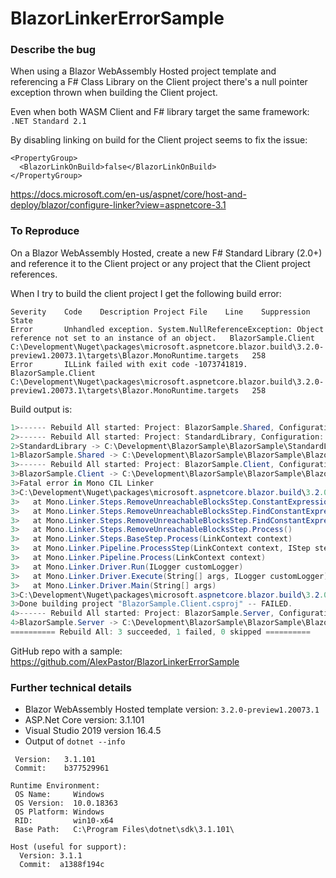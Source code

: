 # BlazorLinkerErrorSample

### Describe the bug
When using a Blazor WebAssembly Hosted project template and referencing a F# Class Library on the Client project there's a null pointer exception thrown when building the Client project. 

Even when both WASM Client and F# library target the same framework: ```.NET Standard 2.1```

By disabling linking on build for the Client project seems to fix the issue:
```
<PropertyGroup>
  <BlazorLinkOnBuild>false</BlazorLinkOnBuild>
</PropertyGroup>
```
https://docs.microsoft.com/en-us/aspnet/core/host-and-deploy/blazor/configure-linker?view=aspnetcore-3.1

### To Reproduce
On a Blazor WebAssembly Hosted, create a new F# Standard Library (2.0+) and reference it to the Client project or any project that the Client project references.

When I try to build the client project I get the following build error:
``` 
Severity	Code	Description	Project	File	Line	Suppression State
Error		Unhandled exception. System.NullReferenceException: Object reference not set to an instance of an object.	BlazorSample.Client	C:\Development\Nuget\packages\microsoft.aspnetcore.blazor.build\3.2.0-preview1.20073.1\targets\Blazor.MonoRuntime.targets	258	
Error		ILLink failed with exit code -1073741819.	BlazorSample.Client	C:\Development\Nuget\packages\microsoft.aspnetcore.blazor.build\3.2.0-preview1.20073.1\targets\Blazor.MonoRuntime.targets	258	
```
Build output is:
``` C#
1>------ Rebuild All started: Project: BlazorSample.Shared, Configuration: Debug Any CPU ------
2>------ Rebuild All started: Project: StandardLibrary, Configuration: Debug Any CPU ------
2>StandardLibrary -> C:\Development\BlazorSample\BlazorSample\StandardLibrary\bin\Debug\netstandard2.1\StandardLibrary.dll
1>BlazorSample.Shared -> C:\Development\BlazorSample\BlazorSample\BlazorSample\Shared\bin\Debug\netstandard2.1\BlazorSample.Shared.dll
3>------ Rebuild All started: Project: BlazorSample.Client, Configuration: Debug Any CPU ------
3>BlazorSample.Client -> C:\Development\BlazorSample\BlazorSample\BlazorSample\Client\bin\Debug\netstandard2.1\BlazorSample.Client.dll
3>Fatal error in Mono CIL Linker
3>C:\Development\Nuget\packages\microsoft.aspnetcore.blazor.build\3.2.0-preview1.20073.1\targets\Blazor.MonoRuntime.targets(258,5): error : Unhandled exception. System.NullReferenceException: Object reference not set to an instance of an object.
3>   at Mono.Linker.Steps.RemoveUnreachableBlocksStep.ConstantExpressionMethodAnalyzer.Analyze()
3>   at Mono.Linker.Steps.RemoveUnreachableBlocksStep.FindConstantExpressionsMethods(Collection`1 types)
3>   at Mono.Linker.Steps.RemoveUnreachableBlocksStep.FindConstantExpressionsMethods(Collection`1 types)
3>   at Mono.Linker.Steps.RemoveUnreachableBlocksStep.Process()
3>   at Mono.Linker.Steps.BaseStep.Process(LinkContext context)
3>   at Mono.Linker.Pipeline.ProcessStep(LinkContext context, IStep step)
3>   at Mono.Linker.Pipeline.Process(LinkContext context)
3>   at Mono.Linker.Driver.Run(ILogger customLogger)
3>   at Mono.Linker.Driver.Execute(String[] args, ILogger customLogger)
3>   at Mono.Linker.Driver.Main(String[] args)
3>C:\Development\Nuget\packages\microsoft.aspnetcore.blazor.build\3.2.0-preview1.20073.1\targets\Blazor.MonoRuntime.targets(258,5): error : ILLink failed with exit code -1073741819.
3>Done building project "BlazorSample.Client.csproj" -- FAILED.
4>------ Rebuild All started: Project: BlazorSample.Server, Configuration: Debug Any CPU ------
4>BlazorSample.Server -> C:\Development\BlazorSample\BlazorSample\BlazorSample\Server\bin\Debug\netcoreapp3.1\BlazorSample.Server.dll
========== Rebuild All: 3 succeeded, 1 failed, 0 skipped ==========
```
GitHub repo with a sample: https://github.com/AlexPastor/BlazorLinkerErrorSample

### Further technical details
- Blazor WebAssembly Hosted template version: ```3.2.0-preview1.20073.1```
- ASP.Net Core version: 3.1.101
- Visual Studio 2019 version 16.4.5
- Output of `dotnet --info`
```.NET Core SDK (reflecting any global.json):
 Version:   3.1.101
 Commit:    b377529961

Runtime Environment:
 OS Name:     Windows
 OS Version:  10.0.18363
 OS Platform: Windows
 RID:         win10-x64
 Base Path:   C:\Program Files\dotnet\sdk\3.1.101\

Host (useful for support):
  Version: 3.1.1
  Commit:  a1388f194c
```
